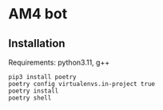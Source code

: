 # AM4 bot

## Installation
Requirements: python3.11, g++

```
pip3 install poetry
poetry config virtualenvs.in-project true
poetry install
poetry shell
```